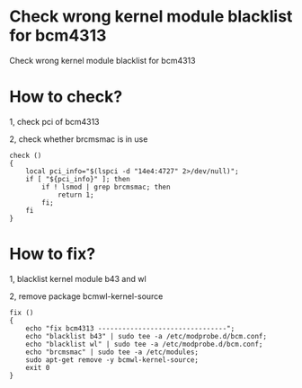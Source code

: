 # Check wrong kernel module blacklist for bcm4313

Check wrong kernel module blacklist for bcm4313

# How to check?

1, check pci of bcm4313

2, check whether brcmsmac is in use

```
check () 
{ 
    local pci_info="$(lspci -d "14e4:4727" 2>/dev/null)";
    if [ "${pci_info}" ]; then
        if ! lsmod | grep brcmsmac; then
            return 1;
        fi;
    fi
}
```

# How to fix?

1, blacklist kernel module b43 and wl

2, remove package bcmwl-kernel-source

```
fix () 
{ 
    echo "fix bcm4313 --------------------------------";
    echo "blacklist b43" | sudo tee -a /etc/modprobe.d/bcm.conf;
    echo "blacklist wl" | sudo tee -a /etc/modprobe.d/bcm.conf;
    echo "brcmsmac" | sudo tee -a /etc/modules;
    sudo apt-get remove -y bcmwl-kernel-source;
    exit 0
}
```
